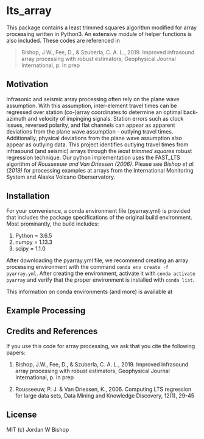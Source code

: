 # lts_array #
This package contains a least trimmed squares algorithm modified for array processing written in Python3. An extensive module of helper functions is also included. These codes are referenced in
> Bishop, J.W., Fee, D., & Szuberla, C. A. L., 2019. Improved infrasound array processing with robust estimators, Geophysical Journal International, p. In prep

## Motivation ##
Infrasonic and seismic array processing often rely on the plane wave assumption. With this assumption, inter-element travel times can be regressed over station (co-)array coordinates to determine an optimal back-azimuth and velocity of impinging signals. Station errors such as clock issues, reversed polarity, and flat channels can appear as apparent deviations from the plane wave assumption - outlying travel times. Additionally, physical deviations from the plane wave assumption also appear as outlying data. This project identifies outlying travel times from infrasound (and seismic) arrays through the _least trimmed squares_ robust regression technique. Our python implementation uses the FAST_LTS algorithm of _Rousseeuw and Van Driessen (2006)_. Please see _Bishop et al. (2019)_ for processing examples at arrays from the International Monitoring System and Alaska Volcano Oberservatory.

## Installation ##
For your convenience, a conda environment file (pyarray.yml) is provided that includes the package specifications of the original build environment. Most prominantly, the build includes:
 1. Python = 3.6.5
 2. numpy = 1.13.3
 3. scipy = 1.1.0

After downloading the pyarray.yml file, we recommend creating an array processing environment with the command
`conda env create -f pyarray.yml`. 
After creating the environment, activate it with
`conda activate pyarray`
and verify that the proper environment is installed with
`conda list`.

This information on conda environments (and more) is available at [](https://docs.conda.io/projects/conda/en/latest/user-guide/tasks/manage-environments.html)

## Example Processing ##

## Credits and References ##
If you use this code for array processing, we ask that you cite the following papers:

1. Bishop, J.W., Fee, D., & Szuberla, C. A. L., 2019. Improved infrasound array processing with robust estimators, Geophysical Journal International, p. In prep

2. Rousseeuw, P. J. & Van Driessen, K., 2006. Computing LTS regression for large data sets, Data Mining and Knowledge Discovery, 12(1), 29-45


## License ##
MIT (c) Jordan W Bishop
